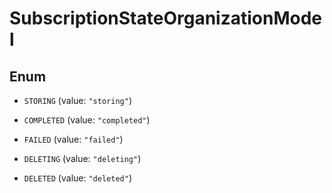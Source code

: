 

# SubscriptionStateOrganizationModel

## Enum


* `STORING` (value: `"storing"`)

* `COMPLETED` (value: `"completed"`)

* `FAILED` (value: `"failed"`)

* `DELETING` (value: `"deleting"`)

* `DELETED` (value: `"deleted"`)



